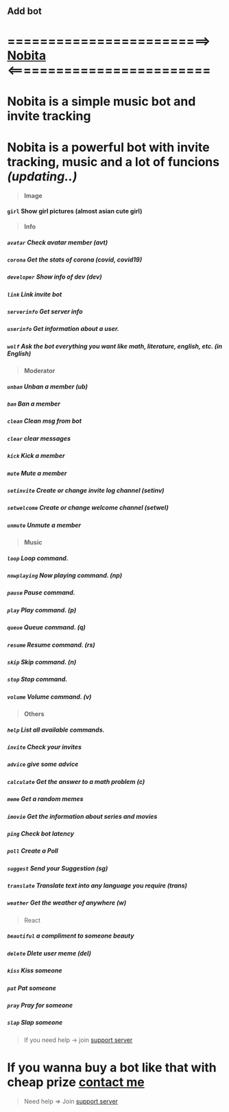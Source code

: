 ## Add bot
# =========================> [Nobita](https://discord.com/oauth2/authorize?client_id=627531554255798282&scope=bot&permissions=2147351783) <=========================
# Nobita is a simple music bot and invite tracking
# Nobita is a powerful bot with invite tracking, music and a lot of funcions *(updating..)*
> **Image**
#### `girl` Show girl pictures (almost asian cute girl)
>  **Info**
##### `avatar` Check avatar member (avt)
##### `corona` Get the stats of corona (covid, covid19)
##### `developer` Show info of dev (dev)
##### `link` Link invite bot
##### `serverinfo` Get server info
##### `userinfo` Get information about a user.
##### `wolf` Ask the bot everything you want like math, literature, english, etc. (in English)
> **Moderator**
##### `unban` Unban a member *(ub)*
##### `ban` Ban a member
##### `clean` Clean msg from bot
##### `clear` clear messages
##### `kick` Kick a member
##### `mute` Mute a member
##### `setinvite` Create or change invite log channel *(setinv)*
##### `setwelcome` Create or change welcome channel *(setwel)*
##### `unmute` Unmute a member
> **Music**
##### `loop` Loop command.
##### `nowplaying` Now playing command. *(np)*
##### `pause` Pause command.
##### `play` Play command. *(p)*
##### `queue` Queue command. *(q)*
##### `resume` Resume command. *(rs)*
##### `skip` Skip command. *(n)*
##### `stop` Stop command.
##### `volume` Volume command. *(v)*
> **Others**
##### `help` List all available commands.
##### `invite` Check your invites
##### `advice` give some advice
##### `calculate` Get the answer to a math problem *(c)*
##### `meme` Get a random memes
##### `imovie` Get the information about series and movies
##### `ping` Check bot latency
##### `poll` Create a Poll
##### `suggest` Send your Suggestion *(sg)*
##### `translate` Translate text into any language you require *(trans)*
##### `weather` Get the weather of anywhere (w)
> React
##### `beautiful` a compliment to someone *beauty*
##### `delete` Dlete user meme *(del)*
##### `kiss` Kiss someone
##### `pat` Pat someone
##### `pray` Pray for someone
##### `slap` Slap someone
> If you need help ->  join  [support server](https://discord.gg/zCmChpX)
# If you wanna buy a bot like that with cheap prize [contact me](https://discord.gg/zCmChpX)
>  Need help => Join [support server](https://discord.gg/zCmChpX) 
